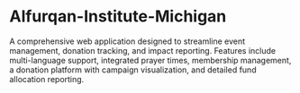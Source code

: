 # Alfurqan-Institute-Michigan
A comprehensive web application designed to streamline event management, donation tracking, and impact reporting. Features include multi-language support, integrated prayer times, membership management, a donation platform with campaign visualization, and detailed fund allocation reporting.
